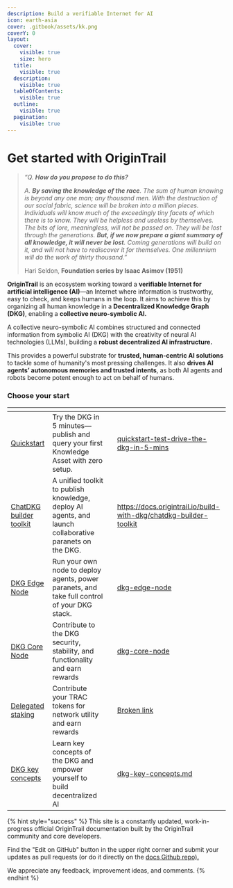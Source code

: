 ```yaml
---
description: Build a verifiable Internet for AI
icon: earth-asia
cover: .gitbook/assets/kk.png
coverY: 0
layout:
  cover:
    visible: true
    size: hero
  title:
    visible: true
  description:
    visible: true
  tableOfContents:
    visible: true
  outline:
    visible: true
  pagination:
    visible: true
---
```


# Get started with OriginTrail

> _“Q. **How do you propose to do this?**_
>
> _A. **By saving the knowledge of the race**. The sum of human knowing is beyond any one man; any thousand men. With the destruction of our social fabric, science will be broken into a million pieces. Individuals will know much of the exceedingly tiny facets of which there is to know. They will be helpless and useless by themselves. The bits of lore, meaningless, will not be passed on. They will be lost through the generations. **But, if we now prepare a giant summary of all knowledge, it will never be lost**. Coming generations will build on it, and will not have to rediscover it for themselves. One millennium will do the work of thirty thousand.”_
>
> Hari Seldon, **Foundation series by Isaac Asimov (1951)**

**OriginTrail** is an ecosystem working toward a **verifiable Internet for artificial intelligence (AI)**—an Internet where information is trustworthy, easy to check, and keeps humans in the loop. It aims to achieve this by organizing all human knowledge in a **Decentralized Knowledge Graph (DKG)**, enabling a **collective neuro-symbolic AI.** &#x20;

A collective neuro-symbolic AI combines structured and connected information from symbolic AI (DKG) with the creativity of neural AI technologies (LLMs), building a **robust decentralized AI infrastructure.**&#x20;

This provides a powerful substrate for **trusted, human-centric AI solutions** to tackle some of humanity's most pressing challenges. It also **drives AI agents’ autonomous memories and trusted intents**, as both AI agents and robots become potent enough to act on behalf of humans.&#x20;

### Choose your start

<table data-view="cards"><thead><tr><th></th><th></th><th data-hidden data-card-cover data-type="files"></th><th data-hidden data-card-target data-type="content-ref"></th></tr></thead><tbody><tr><td><a href="build-with-dkg/quickstart-test-drive-the-dkg-in-5-mins/">Quickstart</a></td><td>Try the DKG in 5 minutes—publish and query your first Knowledge Asset with zero setup.</td><td></td><td><a href="build-with-dkg/quickstart-test-drive-the-dkg-in-5-mins/">quickstart-test-drive-the-dkg-in-5-mins</a></td></tr><tr><td><a href="build-with-dkg/chatdkg-builder-toolkit/">ChatDKG builder toolkit</a></td><td>A unified toolkit to publish knowledge, deploy AI agents, and launch collaborative paranets on the DKG.</td><td></td><td><a href="https://docs.origintrail.io/build-with-dkg/chatdkg-builder-toolkit">https://docs.origintrail.io/build-with-dkg/chatdkg-builder-toolkit</a></td></tr><tr><td><a href="build-with-dkg/dkg-edge-node/">DKG Edge Node</a></td><td>Run your own node to deploy agents, power paranets, and take full control of your DKG stack.</td><td></td><td><a href="build-with-dkg/dkg-edge-node/">dkg-edge-node</a></td></tr><tr><td><a href="build-with-dkg/dkg-core-node/">DKG Core Node</a></td><td>Contribute to the DKG security, stability, and functionality and earn rewards</td><td></td><td><a href="build-with-dkg/dkg-core-node/">dkg-core-node</a></td></tr><tr><td><a href="dkg-v6-previous-version/delegated-staking/">Delegated staking</a></td><td>Contribute your TRAC tokens for network utility and earn rewards</td><td></td><td><a href="broken-reference">Broken link</a></td></tr><tr><td><a href="key-concepts/dkg-key-concepts.md">DKG key concepts </a></td><td>Learn key concepts of the DKG and empower yourself to build decentralized AI</td><td></td><td><a href="key-concepts/dkg-key-concepts.md">dkg-key-concepts.md</a></td></tr></tbody></table>



{% hint style="success" %}
This site is a constantly updated, work-in-progress official OriginTrail documentation built by the OriginTrail community and core developers.&#x20;

Find the "Edit on GitHub" button in the upper right corner and submit your updates as pull requests (or do it directly on the [docs Github repo).](https://github.com/OriginTrail/dkg-docs)&#x20;

We appreciate any feedback, improvement ideas, and comments.
{% endhint %}

